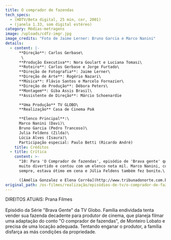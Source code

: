 ```yaml
---
title: O comprador de fazendas
tech_specs:
  - (HDTV/Beta digital, 25 min, cor, 2001)
  - (janela 1.33, som digital estéreo)
category: Médias-metragens
image: /uploads/cdfz-imgr.jpg
image_credits: "Foto de Jaime Lerner: Bruno Garcia e Marco Nanini"
details:
  - content: |-
      **Direção**: Carlos Gerbase\
       \
      **Produção Executiva**: Nora Goulart e Luciana Tomasi\
      **Roteiro**: Carlos Gerbase e Jorge Furtado\
      **Direção de Fotografia**: Jaime Lerner\
      **Direção de Arte**: Rogério Nazari\
      **Música**: Flávio Santos e Marcelo Fornazier\
      **Direção de Produção**: Débora Peters\
      **Montagem**: Giba Assis Brasil\
      **Assistente de Direção**: Márcio Schoenardie

      **Uma Produção** TV GLOBO\
      **Realização** Casa de Cinema PoA

      **Elenco Principal**:\
      Marco Nanini (Davi)\
      Bruno Garcia (Pedro Trancoso)\
      Julia Feldens (Zilda)\
      Lúcia Alves (Isaura)\
      Participação especial: Paulo Betti (Ricardo André)
    title: Créditos
  - title: Crítica
    content: >-
      "10: Para 'O Comprador de fazendas', episódio de 'Brava gente' que foi
      muito divertido e contou com um elenco nota mil. Marco Nanini, como
      sempre, estava ótimo em cena e Júlia Feldens também fez bonito.\

      ([Amélia Gonzalez e Elena Corrêa](http://www.tribunadonorte.com.br/anteriores/010512/colunas/controle.html), Tribuna do Norte, Natal, 12/05/2001)
original_path: /os-filmes/realização/episódios-de-tv/o-comprador-de-fazendas.html
---
```

D﻿IREITOS ATUAIS: Prana Filmes\
\
Episódio da Série "Brava Gente" da TV Globo. Família endividada tenta vender sua fazenda decadente para produtor de cinema, que planeja filmar uma adaptação do conto "O comprador de fazendas", de Monteiro Lobato e precisa de uma locação adequada. Tentando enganar o produtor, a família disfarça as más condições da propriedade.